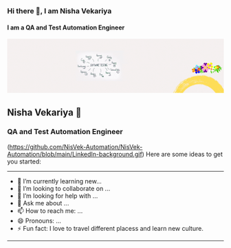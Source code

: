 ### Hi there 👋, I am Nisha Vekariya
#### I am a QA and Test Automation Engineer
![I am a QA and Test Automation Engineer](https://github.com/NisVek-Automation/NisVek-Automation/blob/main/LinkedIn-background.gif)

## Nisha Vekariya 👋
### QA and Test Automation Engineer
(https://github.com/NisVek-Automation/NisVek-Automation/blob/main/LinkedIn-background.gif)
Here are some ideas to get you started:

---

- 🌱 I’m currently learning new...
- 👯 I’m looking to collaborate on ...
- 🤔 I’m looking for help with ...
- 💬 Ask me about ...
- 📫 How to reach me: ...
- 😄 Pronouns: ...
- ⚡ Fun fact: I love to travel different placess and learn new culture.

---
